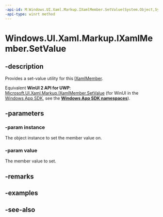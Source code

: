 ```yaml
---
-api-id: M:Windows.UI.Xaml.Markup.IXamlMember.SetValue(System.Object,System.Object)
-api-type: winrt method
---
```


<!-- Method syntax
public void SetValue(System.Object instance, System.Object value)
-->

# Windows.UI.Xaml.Markup.IXamlMember.SetValue

## -description
Provides a set-value utility for this [IXamlMember](ixamlmember.md).

Equivalent **WinUI 2 API for UWP**: [Microsoft.UI.Xaml.Markup.IXamlMember.SetValue](/windows/winui/api/microsoft.ui.xaml.markup.ixamlmember.setvalue) (for WinUI in the [Windows App SDK](/windows/apps/windows-app-sdk/), see the **[Windows App SDK namespaces](/windows/windows-app-sdk/api/winrt/)**).

## -parameters
### -param instance
The object instance to set the member value on.

### -param value
The member value to set.

## -remarks

## -examples

## -see-also
